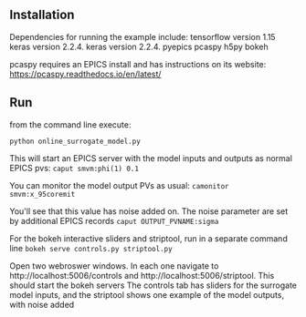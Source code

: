 ## Installation
Dependencies for running the example include:
tensorflow version 1.15 keras version 2.2.4.
keras version 2.2.4.
pyepics
pcaspy
h5py
bokeh 

pcaspy requires an EPICS install and has instructions on its website:
https://pcaspy.readthedocs.io/en/latest/

## Run
from the command line execute:

`python online_surrogate_model.py`

This will start an EPICS server with the model inputs and outputs as normal EPICS pvs:
`caput smvm:phi(1) 0.1`

You can monitor the model output PVs as usual:
`camonitor smvm:x_95coremit`

You'll see that this value has noise added on.
The noise parameter are set by additional EPICS records
`caput OUTPUT_PVNAME:sigma`

For the bokeh interactive sliders and striptool, run in a separate command line
`bokeh serve controls.py striptool.py`

Open two webroswer windows. In each one navigate to http://localhost:5006/controls and http://localhost:5006/striptool.  This should start the bokeh servers
The controls tab has sliders for the surrogate model inputs, and the striptool shows one example of the model outputs, with noise added


